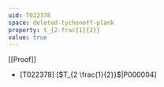 ```yaml
---
uid: T022378
space: deleted-tychonoff-plank
property: t_{2-frac{1}{2}}
value: true
---
```

[[Proof]]

* [T022378] [$T_{2 \frac{1}{2}}$|P000004]

